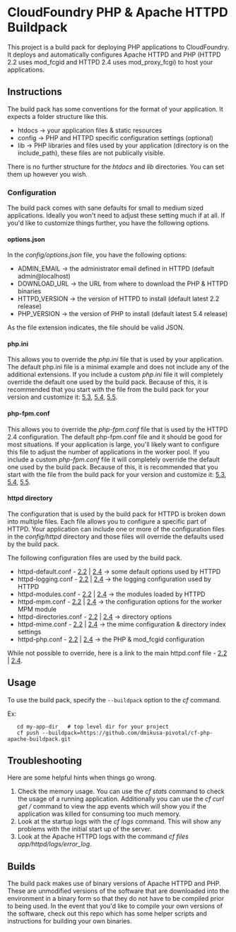 CloudFoundry PHP &amp; Apache HTTPD Buildpack
=============================================

This project is a build pack for deploying PHP applications to CloudFoundry.  It deploys and automatically configures Apache HTTPD and PHP (HTTPD 2.2 uses mod_fcgid and HTTPD 2.4 uses mod_proxy_fcgi) to host your applications.


Instructions
------------

The build pack has some conventions for the format of your application.  It expects a folder structure like this.

  - htdocs -> your application files & static resources
  - config -> PHP and HTTPD specific configuration settings (optional)
  - lib    -> PHP libraries and files used by your application (directory is on the include_path), these files are not publically visible.
  
There is no further structure for the *htdocs* and *lib* directories.  You can set them up however you wish.  


### Configuration

The build pack comes with sane defaults for small to medium sized applications.  Ideally you won't need to adjust these setting much if at all.  If you'd like to customize things further, you have the following options.


#### options.json

In the *config/options.json* file, you have the following options:

  - ADMIN_EMAIL   -> the administrator email defined in HTTPD (default admin@localhost)
  - DOWNLOAD_URL  -> the URL from where to download the PHP & HTTPD binaries
  - HTTPD_VERSION -> the version of HTTPD to install (default latest 2.2 release)
  - PHP_VERSION   -> the version of PHP to install (default latest 5.4 release)

As the file extension indicates, the file should be valid JSON.


#### php.ini

This allows you to override the *php.ini* file that is used by your application.  The default php.ini file is a minimal example and does not include any of the additional extensions.  If you include a custom *php.ini* file it will completely override the default one used by the build pack.  Because of this, it is recommended that you start with the file from the build pack for your version and customize it:  [5.3](https://github.com/dmikusa-pivotal/cf-php-apache-buildpack/blob/master/default/php/5.3/php.ini), [5.4](https://github.com/dmikusa-pivotal/cf-php-apache-buildpack/blob/master/default/php/5.4/php.ini), [5.5](https://github.com/dmikusa-pivotal/cf-php-apache-buildpack/blob/master/default/php/5.5/php.ini). 


#### php-fpm.conf

This allows you to override the *php-fpm.conf* file that is used by the HTTPD 2.4 configuration.  The default php-fpm.conf file and it should be good for most situations.  If your application is large, you'll likely want to configure this file to adjust the number of applications in the worker pool.  If you include a custom *php-fpm.conf* file it will completely override the default one used by the build pack.  Because of this, it is recommended that you start with the file from the build pack for your version and customize it:  [5.3](https://github.com/dmikusa-pivotal/cf-php-apache-buildpack/blob/master/default/php/5.3/php-fpm.conf), [5.4](https://github.com/dmikusa-pivotal/cf-php-apache-buildpack/blob/master/default/php/5.4/php-fpm.conf), [5.5](https://github.com/dmikusa-pivotal/cf-php-apache-buildpack/blob/master/default/php/5.5/php-fpm.conf).


#### httpd directory
  
The configuration that is used by the build pack for HTTPD is broken down into multiple files.  Each file allows you to configure a specific part of HTTPD.  Your application can include one or more of the configuration files in the *config/httpd* directory and those files will override the defaults used by the build pack.

The following configuration files are used by the build pack.

  - httpd-default.conf - [2.2](https://github.com/dmikusa-pivotal/cf-php-apache-buildpack/blob/master/default/httpd/2.2/extra/httpd-default.conf) | [2.4](https://github.com/dmikusa-pivotal/cf-php-apache-buildpack/blob/master/default/httpd/2.4/extra/httpd-default.conf) -> some default options used by HTTPD
  - httpd-logging.conf - [2.2](https://github.com/dmikusa-pivotal/cf-php-apache-buildpack/blob/master/default/httpd/2.2/extra/httpd-logging.conf) | [2.4](https://github.com/dmikusa-pivotal/cf-php-apache-buildpack/blob/master/default/httpd/2.4/extra/httpd-logging.conf) -> the logging configuration used by HTTPD
  - httpd-modules.conf - [2.2](https://github.com/dmikusa-pivotal/cf-php-apache-buildpack/blob/master/default/httpd/2.2/extra/httpd-modules.conf) | [2.4](https://github.com/dmikusa-pivotal/cf-php-apache-buildpack/blob/master/default/httpd/2.4/extra/httpd-modules.conf) -> the modules loaded by HTTPD
  - httpd-mpm.conf - [2.2](https://github.com/dmikusa-pivotal/cf-php-apache-buildpack/blob/master/default/httpd/2.2/extra/httpd-mpm.conf) | [2.4](https://github.com/dmikusa-pivotal/cf-php-apache-buildpack/blob/master/default/httpd/2.4/extra/httpd-mpm.conf) -> the configuration options for the worker MPM module
  - httpd-directories.conf - [2.2](https://github.com/dmikusa-pivotal/cf-php-apache-buildpack/blob/master/default/httpd/2.2/extra/httpd-directories.conf) | [2.4](https://github.com/dmikusa-pivotal/cf-php-apache-buildpack/blob/master/default/httpd/2.4/extra/httpd-directories.conf) -> directory options
  - httpd-mime.conf - [2.2](https://github.com/dmikusa-pivotal/cf-php-apache-buildpack/blob/master/default/httpd/2.2/extra/httpd-mime.conf) | [2.4](https://github.com/dmikusa-pivotal/cf-php-apache-buildpack/blob/master/default/httpd/2.4/extra/httpd-mime.conf) -> the mime configuration & directory index settings
  - httpd-php.conf - [2.2](https://github.com/dmikusa-pivotal/cf-php-apache-buildpack/blob/master/default/httpd/2.2/extra/httpd-php.conf) | [2.4](https://github.com/dmikusa-pivotal/cf-php-apache-buildpack/blob/master/default/httpd/2.4/extra/httpd-php.conf) -> the PHP & mod_fcgid configuration

While not possible to override, here is a link to the main httpd.conf file - [2.2](https://github.com/dmikusa-pivotal/cf-php-apache-buildpack/blob/master/default/httpd/2.2/httpd.conf) | [2.4](https://github.com/dmikusa-pivotal/cf-php-apache-buildpack/blob/master/default/httpd/2.4/httpd.conf).

Usage
-----

To use the build pack, specify the ```--buildpack``` option to the *cf* command.

Ex:

```
   cd my-app-dir   # top level dir for your project
   cf push --buildpack=https://github.com/dmikusa-pivotal/cf-php-apache-buildpack.git
```

Troubleshooting
---------------

Here are some helpful hints when things go wrong.

1. Check the memory usage.  You can use the *cf stats <app>* command to check the usage of a running application.  Additionally you can use the *cf curl get <url-for-events>/<guid>* command to view the app events which will show you if the application was killed for consuming too much memory.
2. Look at the startup logs with the *cf logs <app>* command.  This will show any problems with the initial start up of the server.
3. Look at the Apache HTTPD logs with the command *cf files <app> app/httpd/logs/error_log*.  

Builds
------

The build pack makes use of binary versions of Apache HTTPD and PHP.  These are unmodified versions of the software that are downloaded into the environment in a binary form so that they do not have to be compiled prior to being used.  In the event that you'd like to compile your own versions of the software, check out this repo which has some helper scripts and instructions for building your own binaries.

